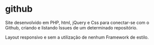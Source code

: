 # github

Site desenvolvido em PHP, html, jQuery e Css para conectar-se com o Github, criando e listando Issues de um determinado repositório.

Layout responsivo e sem a utilização de nenhum Framework de estilo.

